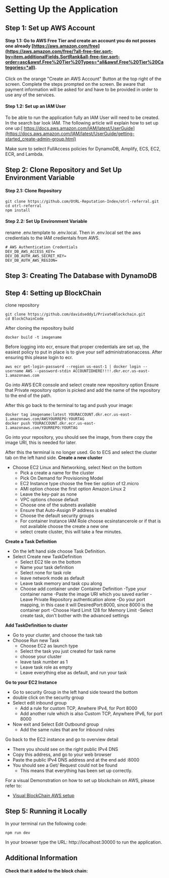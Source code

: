 # Setting Up the Application

## Step 1: Set up AWS Account

#### Step 1.1: Go to AWS Free Tier and create an account you do not posses one already [https://aws.amazon.com/free](https://aws.amazon.com/free/?all-free-tier.sort-by=item.additionalFields.SortRank&all-free-tier.sort-order=asc&awsf.Free%20Tier%20Types=*all&awsf.Free%20Tier%20Categories=*all). 
Click on the orange "Create an AWS Account" Button at the top right of the screen. Complete the steps prompted on the screen. Be aware that payment information will be asked for and have to be provided in order to use any of the services.<br>

#### Step 1.2: Set up an IAM User 
  To be able to run the application fully an IAM User will need to be created. <br>
  In the search bar look IAM. The following article will explain how to set up one up:[ https://docs.aws.amazon.com/IAM/latest/UserGuide](https://docs.aws.amazon.com/IAM/latest/UserGuide/getting-started_create-admin-group.html)


Make sure to select FullAccess policies for DynamoDB, Amplify, ECS, EC2, ECR, and Lambda.


## Step 2: Clone Repository and Set Up Environment Variable


#### Step 2.1: Clone Repository
```
git clone https://github.com/OtRL-Reputation-Index/otrl-referral.git
cd otrl-referral
npm install
```
#### Step 2.2: Set Up Environment Variable

rename .env.template to .env.local. Then in .env.local set the aws credientials to the IAM credientals from AWS.
```
# AWS Authentication Credentials
DEV_DB_AWS_ACCESS_KEY=
DEV_DB_AUTH_AWS_SECRET_KEY=
DEV_DB_AUTH_AWS_REGION=
``` 

## Step 3: Creating The Database with DynamoDB

## Step 4: Setting up BlockChain
clone repository
```
git clone https://github.com/davidseddy1/PrivateBlockchain.git
cd BlockChainCode
```

After cloning the repository build
```
docker build -t imagename
```

Before logging into ecr, ensure that proper credentials are set up, the easiest policy to put in 
place is to give your self administrationaccess. After ensuring this please login to ecr. 

```
aws ecr get-login-password --region us-east-1 | docker login --username AWS --password-stdin ACCOUNTIDHERE!!!!.dkr.ecr.us-east-1.amazonaws.com
```

Go into AWS ECR console and select create new repository option
Ensure that Private repository option is picked and add the name of the repository to the end of the path. 

After this go back to the terminal to tag and push your image: 

```
docker tag imagename:latest YOURACCOUNT.dkr.ecr.us-east-1.amazonaws.com/AWSYOURREPO:YOURTAG
docker push YOURACCOUNT.dkr.ecr.us-east-1.amazonaws.com/YOURREPO:YOURTAG
```
Go into your repository, you should see the image, from there copy the image URI, this is needed for later. 


After this the terminal is no longer used. 
Go to ECS and select the cluster tab on the left hand side. 
**Create a new cluster**
- Choose EC2 Linux and Networking, select Next on the bottom
  - Pick a create a name for the cluster
  - Pick On Demand for Provisioning Model
  - EC2 Instance type choose the free tier option of t2.micro
  - AMI option choose the first option Amazon Linux 2
  - Leave the key-pair as none
  - VPC options choose default
  - Choose one of the subnets available 
  - Ensure that Auto-Assign IP address is enabled
  - Choose the default security groups
  - For container Instance IAM Role choose ecsinstancerole or if that is not available choose the create a new one
  - select create cluster, this will take a few minutes. 

**Create a Task Definition**
- On the left hand side choose Task Definition. 
- Select Create new TaskDefinition
  - Select EC2 tile on the bottom
  - Name your task definition
  - Select none for task role
  - leave network mode as default
  - Leave task memory and task cpu along
  - Choose add container under Container Definition
    -Type your container name
    -Paste the image URI which you saved earlier
    -Leave Private Repository authentication alone
    -Do your port mapping, in this case it will DesiredPort:8000, since 8000 is the container port
    -Choose Hard Limit 128 for Memory Limit
    -Select create task, don't bother with the advanced settings
    
**Add TaskDefinition to cluster**
- Go to your cluster, and choose the task tab
- Choose Run new Task
  - Choose EC2 as launch type
  - Select the task you just created for task name
  - choose your cluster
  - leave task number as 1
  - Leave task role as empty
  - Leave everything else as default, and run your task

**Go to your EC2 Instance**
- Go to security Group in the left hand side toward the bottom
- double click on the security group
- Select edit inbound group
  - Add a rule for custom TCP, Anwhere IPv4, for Port 8000
  - Add another rule which is also Custom TCP, Anywhere IPv6, for port 8000
- Now exit and Select Edit Outbound group
  - Add the same rules that are for inbound rules

Go back to the EC2 instance and go to overview detail
- There you should see on the right public IPv4 DNS
- Copy this address, and go to your web browser
- Paste the public IPv4 DNS address and at the end add :8000
- You should see a Get/ Request could not be found
  - This means that everything has been set up correctly.

For a visual Demonstration on how to set up blockchain on AWS, please refer to:
- [Visual BlockChain AWS setup](https://www.youtube.com/watch?v=zs3tyVgiBQQ)

## Step 5: Running it Locally

In your terminal run the following code: 

```
npm run dev
```
In your browser type the URL: http://localhost:30000 to run the application.

## Additional Information

#### Check that it added to the block chain:
